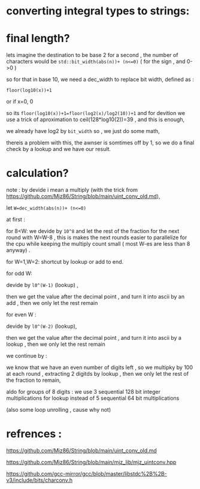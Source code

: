 # converting integral types to strings:


# final length? 
 lets imagine the destination to be base 2 for a second , the number of characters would be `std::bit_width(abs(n))+ (n<=0)` ( for the sign , and 0->0 )

 so for that in base 10, we need a dec_width to replace bit width, defined as :
 
 `floor(log10(x))+1`
 
 or if x=0, 0

so its `floor(log10(x))+1=floor(log2(x)/log2(10))+1`  and for devition we use a trick of aproximation to ceil(128*log10(2))=39 , and this is enough,

we already have log2 by `bit_width` so , we just do some math,

thereis a problem with this, 
the awnser is somtimes off by 1, so we do a final check by a lookup and we have our result.

# calculation?

note :
by devide i mean a multiply (with the trick from https://github.com/Mjz86/String/blob/main/uint_conv_old.md),


let   `W=dec_width(abs(n))+ (n<=0)`

at first :

for 8<W:
we devide by `10^8` and let the rest of the fraction for the next round with W=W-8 , this is makes the next rounds easier to parallelize for the cpu while keeping the multiply count small ( most W-es are less than 8 anyway) .

for W=1,W=2:
shortcut by lookup or add to end.

for odd W:

devide by  `l0^(W-1)` (lookup) ,

then we get the  value after the decimal point , and turn it into ascii by an add , then we only let the rest remain


for even W :


devide by  `l0^(W-2)` (lookup),

then we get the  value after the decimal point , and turn it into ascii by a lookup , then we only let the rest remain


we continue  by :

  we know that we have an even number of digits left , so we multipky by 100 at each round , extracting 2 digitds by lookup , then we only let the rest of the fraction to remain,

aldo for groups of 8 digits :
we  use 3 sequential 128 bit integer multiplications for lookup instead of 5 sequential 64 bit multiplications


(also some loop unrolling , cause why not)




# refrences :
https://github.com/Mjz86/String/blob/main/uint_conv_old.md

https://github.com/Mjz86/String/blob/main/mjz_lib/mjz_uintconv.hpp

https://github.com/gcc-mirror/gcc/blob/master/libstdc%2B%2B-v3/include/bits/charconv.h 


